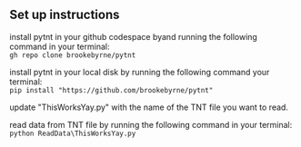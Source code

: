 ## Set up instructions 
install pytnt in your github codespace byand running the following command in your terminal:\
`gh repo clone brookebyrne/pytnt`

install pytnt in your local disk by running the following command your terminal:\
`pip install "https://github.com/brookebyrne/pytnt"`

update "ThisWorksYay.py" with the name of the TNT file you want to read.

read data from TNT file by running the following command in your terminal:\
`python ReadData\ThisWorksYay.py`





